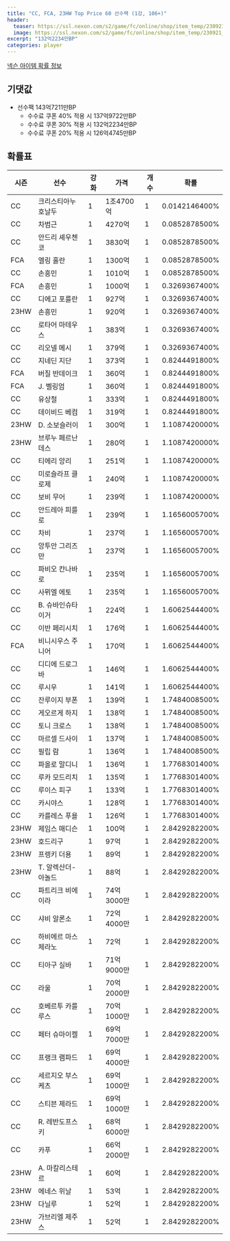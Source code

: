 ```yaml
---
title: "CC, FCA, 23HW Top Price 60 선수팩 (1강, 106+)"
header:
  teaser: https://ssl.nexon.com/s2/game/fc/online/shop/item_temp/230921_7278PN83MT33/200230097_s.png
  image: https://ssl.nexon.com/s2/game/fc/online/shop/item_temp/230921_7278PN83MT33/200230097_s.png
excerpt: "132억2234만BP"
categories: player
---
```

[넥슨 아이템 확률 정보](http://iteminfo.nexon.com/probability/fco?sn=7542)

## 기댓값
- 선수팩 143억7211만BP
  - 수수료 쿠폰 40% 적용 시 137억9722만BP
  - 수수료 쿠폰 30% 적용 시 132억2234만BP
  - 수수료 쿠폰 20% 적용 시 126억4745만BP


## 확률표

|시즌|선수|강화|가격|개수|확률|
|---|---|---|---|---|---|
|CC|크리스티아누 호날두|1|1조4700억|1|0.0142146400%|
|CC|차범근|1|4270억|1|0.0852878500%|
|CC|안드리 셰우첸코|1|3830억|1|0.0852878500%|
|FCA|엘링 홀란|1|1300억|1|0.0852878500%|
|CC|손흥민|1|1010억|1|0.0852878500%|
|FCA|손흥민|1|1000억|1|0.3269367400%|
|CC|디에고 포를란|1|927억|1|0.3269367400%|
|23HW|손흥민|1|920억|1|0.3269367400%|
|CC|로타어 마테우스|1|383억|1|0.3269367400%|
|CC|리오넬 메시|1|379억|1|0.3269367400%|
|CC|지네딘 지단|1|373억|1|0.8244491800%|
|FCA|버질 반데이크|1|360억|1|0.8244491800%|
|FCA|J. 벨링엄|1|360억|1|0.8244491800%|
|CC|유상철|1|333억|1|0.8244491800%|
|CC|데이비드 베컴|1|319억|1|0.8244491800%|
|23HW|D. 소보슬러이|1|300억|1|1.1087420000%|
|23HW|브루누 페르난데스|1|280억|1|1.1087420000%|
|CC|티에리 앙리|1|251억|1|1.1087420000%|
|CC|미로슬라프 클로제|1|240억|1|1.1087420000%|
|CC|보비 무어|1|239억|1|1.1087420000%|
|CC|안드레아 피를로|1|239억|1|1.1656005700%|
|CC|차비|1|237억|1|1.1656005700%|
|CC|앙투안 그리즈만|1|237억|1|1.1656005700%|
|CC|파비오 칸나바로|1|235억|1|1.1656005700%|
|CC|사뮈엘 에토|1|235억|1|1.1656005700%|
|CC|B. 슈바인슈타이거|1|224억|1|1.6062544400%|
|CC|이반 페리시치|1|176억|1|1.6062544400%|
|FCA|비니시우스 주니어|1|170억|1|1.6062544400%|
|CC|디디에 드로그바|1|146억|1|1.6062544400%|
|CC|루시우|1|141억|1|1.6062544400%|
|CC|잔루이지 부폰|1|139억|1|1.7484008500%|
|CC|게오르게 하지|1|138억|1|1.7484008500%|
|CC|토니 크로스|1|138억|1|1.7484008500%|
|CC|마르셀 드사이|1|137억|1|1.7484008500%|
|CC|필립 람|1|136억|1|1.7484008500%|
|CC|파올로 말디니|1|136억|1|1.7768301400%|
|CC|루카 모드리치|1|135억|1|1.7768301400%|
|CC|루이스 피구|1|133억|1|1.7768301400%|
|CC|카시야스|1|128억|1|1.7768301400%|
|CC|카를레스 푸욜|1|126억|1|1.7768301400%|
|23HW|제임스 매디슨|1|100억|1|2.8429282200%|
|23HW|호드리구|1|97억|1|2.8429282200%|
|23HW|프렝키 더용|1|89억|1|2.8429282200%|
|23HW|T. 알렉산더-아놀드|1|88억|1|2.8429282200%|
|CC|파트리크 비에이라|1|74억3000만|1|2.8429282200%|
|CC|샤비 알론소|1|72억4000만|1|2.8429282200%|
|CC|하비에르 마스체라노|1|72억|1|2.8429282200%|
|CC|티아구 실바|1|71억9000만|1|2.8429282200%|
|CC|라울|1|70억2000만|1|2.8429282200%|
|CC|호베르투 카를루스|1|70억1000만|1|2.8429282200%|
|CC|페터 슈마이켈|1|69억7000만|1|2.8429282200%|
|CC|프랭크 램파드|1|69억4000만|1|2.8429282200%|
|CC|세르지오 부스케츠|1|69억1000만|1|2.8429282200%|
|CC|스티븐 제라드|1|69억1000만|1|2.8429282200%|
|CC|R. 레반도프스키|1|68억6000만|1|2.8429282200%|
|CC|카푸|1|66억2000만|1|2.8429282200%|
|23HW|A. 마칼리스테르|1|60억|1|2.8429282200%|
|23HW|에네스 위날|1|53억|1|2.8429282200%|
|23HW|다닐루|1|52억|1|2.8429282200%|
|23HW|가브리엘 제주스|1|52억|1|2.8429282200%|
